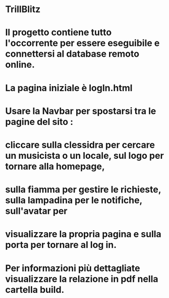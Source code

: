 # TrillBlitz
#
# Il progetto contiene tutto l'occorrente per essere eseguibile e connettersi al database remoto online.
# La pagina iniziale è logIn.html
# Usare la Navbar per spostarsi tra le pagine del sito :
# cliccare sulla clessidra per cercare un musicista o un locale, sul logo per tornare alla homepage,
# sulla fiamma per gestire le richieste, sulla lampadina per le notifiche, sull'avatar per 
# visualizzare la propria pagina e sulla porta per tornare al log in.
# 
# Per informazioni più dettagliate visualizzare la relazione in pdf nella cartella build.
